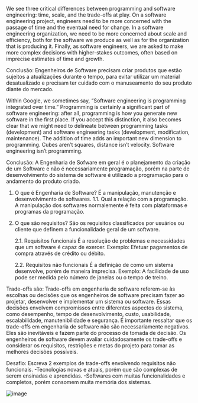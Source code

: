 We see three critical differences between programming and software engineering: time, scale, and the trade-offs at play.   On a software engineering project, engineers need to be more concerned with the passage of time and the eventual need for change. In a software engineering organization, we need to be more concerned about scale and efficiency, both for the software we produce as well as for the organization that is producing it. Finally, as software engineers, we are asked to make more complex decisions with higher-stakes outcomes, often based on imprecise estimates of time and growth.

Conclusão: Engenheiros de Software precisam criar produtos que estão sujeitos a atualizações durante o tempo, para evitar utilizar um material desatualizado e precisam ter cuidado com o manuseamento do seu produto diante do mercado.

Within Google, we sometimes say, “Software engineering is programming integrated over time.” Programming  is certainly a significant part of software engineering: after all, programming is how you generate new software in the first place. If you accept this distinction, it also becomes clear that we might need to delineate between programming tasks (development) and software engineering tasks (development, modification, maintenance). The addition of time adds an important new dimension to programming. Cubes aren’t squares, distance isn’t velocity. Software engineering isn’t programming.

Conclusão: A Engenharia de Sofware em geral é o planejamento da criação de um Software e não é necessariamente programação, porém na parte de desenvolvimento do sistema de software é utilizado a programação para o andamento do produto criado.

1. O que é Engenharia de Software?
É a manipulação, manutenção e desenvolvimento de softwares.
  1.1. Qual a relação com a programação.
  A manipulação dos softwares normalemente é feita com plataformas e programas da programação.
2. O que são requisitos?
  São os requisitos classificados por usuários ou cliente que definem a funcionalidade geral de um software.

   2.1. Requisitos funcionais
   É a resolução de problemas e necessidades que um software é capaz de exercer. Exemplo: Efetuar pagamentos de compra através de crédito ou débito.
   
   2.2. Requisitos não funcionais
   É a definição de como um sistema desenvolve, porém de maneira imprecisa. Exemplo: A facilidade de uso pode ser medida pelo número de janelas ou o tempo de treino. 

Trade-offs são:
Trade-offs em engenharia de software referem-se às escolhas ou decisões que os engenheiros de software precisam fazer ao projetar, desenvolver e implementar um sistema ou software. Essas decisões envolvem compromissos entre diferentes aspectos do sistema, como desempenho, tempo de desenvolvimento, custo, usabilidade, escalabilidade, manutenibilidade e segurança. É importante ressaltar que os trade-offs em engenharia de software não são necessariamente negativos. Eles são inevitáveis e fazem parte do processo de tomada de decisão. Os engenheiros de software devem avaliar cuidadosamente os trade-offs e considerar os requisitos, restrições e metas do projeto para tomar as melhores decisões possíveis.

Desafio: Escreva 2 exemplos de trade-offs envolvendo requisitos não funcionais.
-Tecnologias novas e atuais, porém que são complexas de serem ensinadas e aprendidas.
-Softwares com muitas funcionalidades e completos, porém consomem muita memória dos sistemas.


![image](https://github.com/JeanRodrigues1/bertoti/assets/111609898/cc791830-2bd5-40e1-a446-288015d0d7c0)






